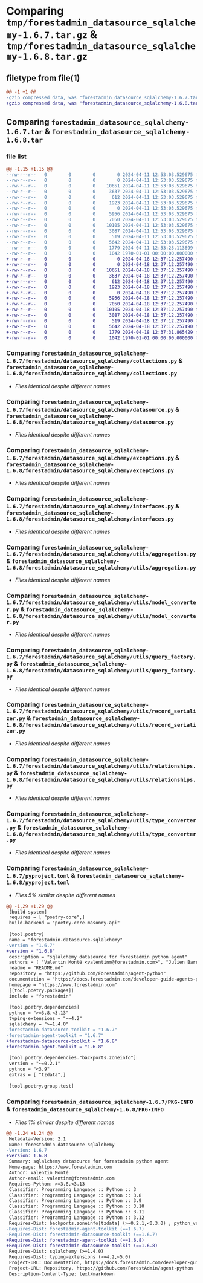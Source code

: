 # Comparing `tmp/forestadmin_datasource_sqlalchemy-1.6.7.tar.gz` & `tmp/forestadmin_datasource_sqlalchemy-1.6.8.tar.gz`

## filetype from file(1)

```diff
@@ -1 +1 @@
-gzip compressed data, was "forestadmin_datasource_sqlalchemy-1.6.7.tar", max compression
+gzip compressed data, was "forestadmin_datasource_sqlalchemy-1.6.8.tar", max compression
```

## Comparing `forestadmin_datasource_sqlalchemy-1.6.7.tar` & `forestadmin_datasource_sqlalchemy-1.6.8.tar`

### file list

```diff
@@ -1,15 +1,15 @@
--rw-r--r--   0        0        0        0 2024-04-11 12:53:03.529675 forestadmin_datasource_sqlalchemy-1.6.7/README.md
--rw-r--r--   0        0        0        0 2024-04-11 12:53:03.529675 forestadmin_datasource_sqlalchemy-1.6.7/forestadmin/datasource_sqlalchemy/__init__.py
--rw-r--r--   0        0        0    10651 2024-04-11 12:53:03.529675 forestadmin_datasource_sqlalchemy-1.6.7/forestadmin/datasource_sqlalchemy/collections.py
--rw-r--r--   0        0        0     3637 2024-04-11 12:53:03.529675 forestadmin_datasource_sqlalchemy-1.6.7/forestadmin/datasource_sqlalchemy/datasource.py
--rw-r--r--   0        0        0      612 2024-04-11 12:53:03.529675 forestadmin_datasource_sqlalchemy-1.6.7/forestadmin/datasource_sqlalchemy/exceptions.py
--rw-r--r--   0        0        0     1923 2024-04-11 12:53:03.529675 forestadmin_datasource_sqlalchemy-1.6.7/forestadmin/datasource_sqlalchemy/interfaces.py
--rw-r--r--   0        0        0        0 2024-04-11 12:53:03.529675 forestadmin_datasource_sqlalchemy-1.6.7/forestadmin/datasource_sqlalchemy/utils/__init__.py
--rw-r--r--   0        0        0     5956 2024-04-11 12:53:03.529675 forestadmin_datasource_sqlalchemy-1.6.7/forestadmin/datasource_sqlalchemy/utils/aggregation.py
--rw-r--r--   0        0        0     7050 2024-04-11 12:53:03.529675 forestadmin_datasource_sqlalchemy-1.6.7/forestadmin/datasource_sqlalchemy/utils/model_converter.py
--rw-r--r--   0        0        0    10105 2024-04-11 12:53:03.529675 forestadmin_datasource_sqlalchemy-1.6.7/forestadmin/datasource_sqlalchemy/utils/query_factory.py
--rw-r--r--   0        0        0     3087 2024-04-11 12:53:03.529675 forestadmin_datasource_sqlalchemy-1.6.7/forestadmin/datasource_sqlalchemy/utils/record_serializer.py
--rw-r--r--   0        0        0      519 2024-04-11 12:53:03.529675 forestadmin_datasource_sqlalchemy-1.6.7/forestadmin/datasource_sqlalchemy/utils/relationships.py
--rw-r--r--   0        0        0     5642 2024-04-11 12:53:03.529675 forestadmin_datasource_sqlalchemy-1.6.7/forestadmin/datasource_sqlalchemy/utils/type_converter.py
--rw-r--r--   0        0        0     1779 2024-04-11 12:53:23.113699 forestadmin_datasource_sqlalchemy-1.6.7/pyproject.toml
--rw-r--r--   0        0        0     1042 1970-01-01 00:00:00.000000 forestadmin_datasource_sqlalchemy-1.6.7/PKG-INFO
+-rw-r--r--   0        0        0        0 2024-04-18 12:37:12.257490 forestadmin_datasource_sqlalchemy-1.6.8/README.md
+-rw-r--r--   0        0        0        0 2024-04-18 12:37:12.257490 forestadmin_datasource_sqlalchemy-1.6.8/forestadmin/datasource_sqlalchemy/__init__.py
+-rw-r--r--   0        0        0    10651 2024-04-18 12:37:12.257490 forestadmin_datasource_sqlalchemy-1.6.8/forestadmin/datasource_sqlalchemy/collections.py
+-rw-r--r--   0        0        0     3637 2024-04-18 12:37:12.257490 forestadmin_datasource_sqlalchemy-1.6.8/forestadmin/datasource_sqlalchemy/datasource.py
+-rw-r--r--   0        0        0      612 2024-04-18 12:37:12.257490 forestadmin_datasource_sqlalchemy-1.6.8/forestadmin/datasource_sqlalchemy/exceptions.py
+-rw-r--r--   0        0        0     1923 2024-04-18 12:37:12.257490 forestadmin_datasource_sqlalchemy-1.6.8/forestadmin/datasource_sqlalchemy/interfaces.py
+-rw-r--r--   0        0        0        0 2024-04-18 12:37:12.257490 forestadmin_datasource_sqlalchemy-1.6.8/forestadmin/datasource_sqlalchemy/utils/__init__.py
+-rw-r--r--   0        0        0     5956 2024-04-18 12:37:12.257490 forestadmin_datasource_sqlalchemy-1.6.8/forestadmin/datasource_sqlalchemy/utils/aggregation.py
+-rw-r--r--   0        0        0     7050 2024-04-18 12:37:12.257490 forestadmin_datasource_sqlalchemy-1.6.8/forestadmin/datasource_sqlalchemy/utils/model_converter.py
+-rw-r--r--   0        0        0    10105 2024-04-18 12:37:12.257490 forestadmin_datasource_sqlalchemy-1.6.8/forestadmin/datasource_sqlalchemy/utils/query_factory.py
+-rw-r--r--   0        0        0     3087 2024-04-18 12:37:12.257490 forestadmin_datasource_sqlalchemy-1.6.8/forestadmin/datasource_sqlalchemy/utils/record_serializer.py
+-rw-r--r--   0        0        0      519 2024-04-18 12:37:12.257490 forestadmin_datasource_sqlalchemy-1.6.8/forestadmin/datasource_sqlalchemy/utils/relationships.py
+-rw-r--r--   0        0        0     5642 2024-04-18 12:37:12.257490 forestadmin_datasource_sqlalchemy-1.6.8/forestadmin/datasource_sqlalchemy/utils/type_converter.py
+-rw-r--r--   0        0        0     1779 2024-04-18 12:37:31.865429 forestadmin_datasource_sqlalchemy-1.6.8/pyproject.toml
+-rw-r--r--   0        0        0     1042 1970-01-01 00:00:00.000000 forestadmin_datasource_sqlalchemy-1.6.8/PKG-INFO
```

### Comparing `forestadmin_datasource_sqlalchemy-1.6.7/forestadmin/datasource_sqlalchemy/collections.py` & `forestadmin_datasource_sqlalchemy-1.6.8/forestadmin/datasource_sqlalchemy/collections.py`

 * *Files identical despite different names*

### Comparing `forestadmin_datasource_sqlalchemy-1.6.7/forestadmin/datasource_sqlalchemy/datasource.py` & `forestadmin_datasource_sqlalchemy-1.6.8/forestadmin/datasource_sqlalchemy/datasource.py`

 * *Files identical despite different names*

### Comparing `forestadmin_datasource_sqlalchemy-1.6.7/forestadmin/datasource_sqlalchemy/exceptions.py` & `forestadmin_datasource_sqlalchemy-1.6.8/forestadmin/datasource_sqlalchemy/exceptions.py`

 * *Files identical despite different names*

### Comparing `forestadmin_datasource_sqlalchemy-1.6.7/forestadmin/datasource_sqlalchemy/interfaces.py` & `forestadmin_datasource_sqlalchemy-1.6.8/forestadmin/datasource_sqlalchemy/interfaces.py`

 * *Files identical despite different names*

### Comparing `forestadmin_datasource_sqlalchemy-1.6.7/forestadmin/datasource_sqlalchemy/utils/aggregation.py` & `forestadmin_datasource_sqlalchemy-1.6.8/forestadmin/datasource_sqlalchemy/utils/aggregation.py`

 * *Files identical despite different names*

### Comparing `forestadmin_datasource_sqlalchemy-1.6.7/forestadmin/datasource_sqlalchemy/utils/model_converter.py` & `forestadmin_datasource_sqlalchemy-1.6.8/forestadmin/datasource_sqlalchemy/utils/model_converter.py`

 * *Files identical despite different names*

### Comparing `forestadmin_datasource_sqlalchemy-1.6.7/forestadmin/datasource_sqlalchemy/utils/query_factory.py` & `forestadmin_datasource_sqlalchemy-1.6.8/forestadmin/datasource_sqlalchemy/utils/query_factory.py`

 * *Files identical despite different names*

### Comparing `forestadmin_datasource_sqlalchemy-1.6.7/forestadmin/datasource_sqlalchemy/utils/record_serializer.py` & `forestadmin_datasource_sqlalchemy-1.6.8/forestadmin/datasource_sqlalchemy/utils/record_serializer.py`

 * *Files identical despite different names*

### Comparing `forestadmin_datasource_sqlalchemy-1.6.7/forestadmin/datasource_sqlalchemy/utils/relationships.py` & `forestadmin_datasource_sqlalchemy-1.6.8/forestadmin/datasource_sqlalchemy/utils/relationships.py`

 * *Files identical despite different names*

### Comparing `forestadmin_datasource_sqlalchemy-1.6.7/forestadmin/datasource_sqlalchemy/utils/type_converter.py` & `forestadmin_datasource_sqlalchemy-1.6.8/forestadmin/datasource_sqlalchemy/utils/type_converter.py`

 * *Files identical despite different names*

### Comparing `forestadmin_datasource_sqlalchemy-1.6.7/pyproject.toml` & `forestadmin_datasource_sqlalchemy-1.6.8/pyproject.toml`

 * *Files 5% similar despite different names*

```diff
@@ -1,29 +1,29 @@
 [build-system]
 requires = [ "poetry-core",]
 build-backend = "poetry.core.masonry.api"
 
 [tool.poetry]
 name = "forestadmin-datasource-sqlalchemy"
-version = "1.6.7"
+version = "1.6.8"
 description = "sqlalchemy datasource for forestadmin python agent"
 authors = [ "Valentin Monté <valentinm@forestadmin.com>", "Julien Barreau <julien.barreau@forestadmin.com>",]
 readme = "README.md"
 repository = "https://github.com/ForestAdmin/agent-python"
 documentation = "https://docs.forestadmin.com/developer-guide-agents-python/"
 homepage = "https://www.forestadmin.com"
 [[tool.poetry.packages]]
 include = "forestadmin"
 
 [tool.poetry.dependencies]
 python = ">=3.8,<3.13"
 typing-extensions = "~=4.2"
 sqlalchemy = ">=1.4.0"
-forestadmin-datasource-toolkit = "1.6.7"
-forestadmin-agent-toolkit = "1.6.7"
+forestadmin-datasource-toolkit = "1.6.8"
+forestadmin-agent-toolkit = "1.6.8"
 
 [tool.poetry.dependencies."backports.zoneinfo"]
 version = "~=0.2.1"
 python = "<3.9"
 extras = [ "tzdata",]
 
 [tool.poetry.group.test]
```

### Comparing `forestadmin_datasource_sqlalchemy-1.6.7/PKG-INFO` & `forestadmin_datasource_sqlalchemy-1.6.8/PKG-INFO`

 * *Files 1% similar despite different names*

```diff
@@ -1,24 +1,24 @@
 Metadata-Version: 2.1
 Name: forestadmin-datasource-sqlalchemy
-Version: 1.6.7
+Version: 1.6.8
 Summary: sqlalchemy datasource for forestadmin python agent
 Home-page: https://www.forestadmin.com
 Author: Valentin Monté
 Author-email: valentinm@forestadmin.com
 Requires-Python: >=3.8,<3.13
 Classifier: Programming Language :: Python :: 3
 Classifier: Programming Language :: Python :: 3.8
 Classifier: Programming Language :: Python :: 3.9
 Classifier: Programming Language :: Python :: 3.10
 Classifier: Programming Language :: Python :: 3.11
 Classifier: Programming Language :: Python :: 3.12
 Requires-Dist: backports.zoneinfo[tzdata] (>=0.2.1,<0.3.0) ; python_version < "3.9"
-Requires-Dist: forestadmin-agent-toolkit (==1.6.7)
-Requires-Dist: forestadmin-datasource-toolkit (==1.6.7)
+Requires-Dist: forestadmin-agent-toolkit (==1.6.8)
+Requires-Dist: forestadmin-datasource-toolkit (==1.6.8)
 Requires-Dist: sqlalchemy (>=1.4.0)
 Requires-Dist: typing-extensions (>=4.2,<5.0)
 Project-URL: Documentation, https://docs.forestadmin.com/developer-guide-agents-python/
 Project-URL: Repository, https://github.com/ForestAdmin/agent-python
 Description-Content-Type: text/markdown
```

